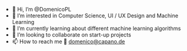 - 👋 Hi, I’m @DomenicoPL
- 👀 I’m interested in Computer Science, UI / UX Design and Machine Learning
- 🌱 I’m currently learning about different machine learning algorithms
- 💞️ I’m looking to collaborate on start-up projects
- 📫 How to reach me 📧 domenico@capano.de

